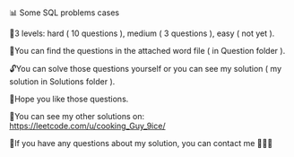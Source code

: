 📊 Some SQL problems cases

🪩3 levels: hard ( 10 questions ), medium ( 3 questions ), easy ( not yet ).

📃You can find the questions in the attached word file ( in Question folder ).

🔓You can solve those questions yourself or you can see my solution ( my solution in Solutions folder ).

🐸Hope you like those questions.

🔱You can see my other solutions on: https://leetcode.com/u/cooking_Guy_9ice/

📠If you have any questions about my solution, you can contact me 🧔🏻‍♂️
